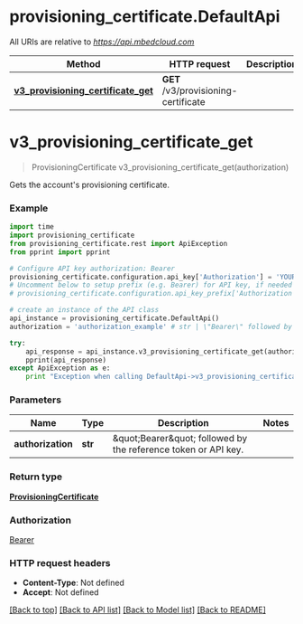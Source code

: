 # provisioning_certificate.DefaultApi

All URIs are relative to *https://api.mbedcloud.com*

Method | HTTP request | Description
------------- | ------------- | -------------
[**v3_provisioning_certificate_get**](DefaultApi.md#v3_provisioning_certificate_get) | **GET** /v3/provisioning-certificate | 


# **v3_provisioning_certificate_get**
> ProvisioningCertificate v3_provisioning_certificate_get(authorization)



Gets the account's provisioning certificate.

### Example 
```python
import time
import provisioning_certificate
from provisioning_certificate.rest import ApiException
from pprint import pprint

# Configure API key authorization: Bearer
provisioning_certificate.configuration.api_key['Authorization'] = 'YOUR_API_KEY'
# Uncomment below to setup prefix (e.g. Bearer) for API key, if needed
# provisioning_certificate.configuration.api_key_prefix['Authorization'] = 'Bearer'

# create an instance of the API class
api_instance = provisioning_certificate.DefaultApi()
authorization = 'authorization_example' # str | \"Bearer\" followed by the reference token or API key.

try: 
    api_response = api_instance.v3_provisioning_certificate_get(authorization)
    pprint(api_response)
except ApiException as e:
    print "Exception when calling DefaultApi->v3_provisioning_certificate_get: %s\n" % e
```

### Parameters

Name | Type | Description  | Notes
------------- | ------------- | ------------- | -------------
 **authorization** | **str**| \&quot;Bearer\&quot; followed by the reference token or API key. | 

### Return type

[**ProvisioningCertificate**](ProvisioningCertificate.md)

### Authorization

[Bearer](../README.md#Bearer)

### HTTP request headers

 - **Content-Type**: Not defined
 - **Accept**: Not defined

[[Back to top]](#) [[Back to API list]](../README.md#documentation-for-api-endpoints) [[Back to Model list]](../README.md#documentation-for-models) [[Back to README]](../README.md)


